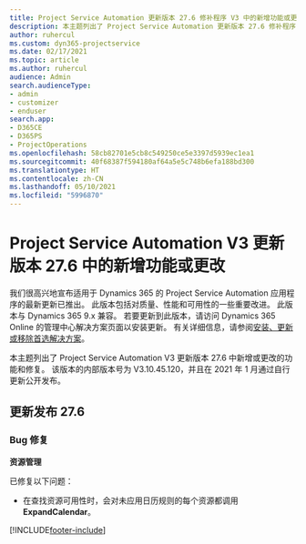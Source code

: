 ```yaml
---
title: Project Service Automation 更新版本 27.6 修补程序 V3 中的新增功能或更改
description: 本主题列出了 Project Service Automation 更新版本 27.6 修补程序 V3 中推出的功能和修复。
author: ruhercul
ms.custom: dyn365-projectservice
ms.date: 02/17/2021
ms.topic: article
ms.author: ruhercul
audience: Admin
search.audienceType:
- admin
- customizer
- enduser
search.app:
- D365CE
- D365PS
- ProjectOperations
ms.openlocfilehash: 58cb82701e5cb8c549250ce5e3397d5939ec1ea1
ms.sourcegitcommit: 40f68387f594180af64a5e5c748b6efa188bd300
ms.translationtype: HT
ms.contentlocale: zh-CN
ms.lasthandoff: 05/10/2021
ms.locfileid: "5996870"
---
```

# <a name="whats-new-or-changed-in-project-service-automation-update-release-276-v3"></a>Project Service Automation V3 更新版本 27.6 中的新增功能或更改

我们很高兴地宣布适用于 Dynamics 365 的 Project Service Automation 应用程序的最新更新已推出。 此版本包括对质量、性能和可用性的一些重要改进。 此版本与 Dynamics 365 9.x 兼容。 若要更新到此版本，请访问 Dynamics 365 Online 的管理中心解决方案页面以安装更新。 有关详细信息，请参阅[安装、更新或移除首选解决方案](/power-platform/admin/install-remove-preferred-solution)。

本主题列出了 Project Service Automation V3 更新版本 27.6 中新增或更改的功能和修复。 该版本的内部版本号为 V3.10.45.120，并且在 2021 年 1 月通过自行更新公开发布。

## <a name="update-release-276"></a>更新发布 27.6

### <a name="bug-fixes"></a>Bug 修复


**资源管理**

已修复以下问题：

- 在查找资源可用性时，会对未应用日历规则的每个资源都调用 **ExpandCalendar**。


[!INCLUDE[footer-include](../includes/footer-banner.md)]